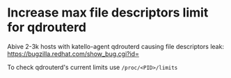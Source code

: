 # Increase max file descriptors limit for qdrouterd

Abive 2-3k hosts with katello-agent qdrouterd causing file descriptors leak: https://bugzilla.redhat.com/show_bug.cgi?id=

To check qdrouterd's current limits use `/proc/<PID>/limits`
